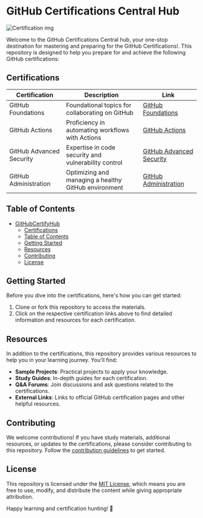 # GitHub Certifications Central Hub
![Certification img](https://github.com/AnthonyByansi/GitHub_Certify/assets/101401469/837bbda6-363c-43d2-997d-c5e4802f9bcf)


Welcome to the GitHub Certifications Central hub, your one-stop destination for mastering and preparing for the GitHub Certifications!. This repository is designed to help you prepare for and achieve the following GitHub certifications:
## Certifications

| Certification                | Description                                           | Link                  |
| ---------------------------- | ----------------------------------------------------- | --------------------- |
| GitHub Foundations            | Foundational topics for collaborating on GitHub     | [GitHub Foundations](#) |
| GitHub Actions               | Proficiency in automating workflows with Actions     | [GitHub Actions](#)    |
| GitHub Advanced Security     | Expertise in code security and vulnerability control | [GitHub Advanced Security](#) |
| GitHub Administration        | Optimizing and managing a healthy GitHub environment | [GitHub Administration](#) |

## Table of Contents

- [GitHubCertifyHub](#githubcertifyhub)
  - [Certifications](#certifications)
  - [Table of Contents](#table-of-contents)
  - [Getting Started](#getting-started)
  - [Resources](#resources)
  - [Contributing](#contributing)
  - [License](#license)

## Getting Started

Before you dive into the certifications, here's how you can get started:

1. Clone or fork this repository to access the materials.
2. Click on the respective certification links above to find detailed information and resources for each certification.

## Resources

In addition to the certifications, this repository provides various resources to help you in your learning journey. You'll find:

- **Sample Projects**: Practical projects to apply your knowledge.
- **Study Guides**: In-depth guides for each certification.
- **Q&A Forums**: Join discussions and ask questions related to the certifications.
- **External Links**: Links to official GitHub certification pages and other helpful resources.

## Contributing

We welcome contributions! If you have study materials, additional resources, or updates to the certifications, please consider contributing to this repository. Follow the [contribution guidelines](CONTRIBUTING.md) to get started.

## License

This repository is licensed under the [MIT License](LICENSE), which means you are free to use, modify, and distribute the content while giving appropriate attribution.

Happy learning and certification hunting! 🚀


